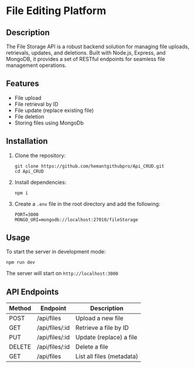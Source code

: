 # File Editing Platform

## Description
The File Storage API is a robust backend solution for managing file uploads, retrievals, updates, and deletions. Built with Node.js, Express, and MongoDB, it provides a set of RESTful endpoints for seamless file management operations.

## Features
- File upload
- File retrieval by ID
- File update (replace existing file)
- File deletion
- Storing files using MongoDb


## Installation

1. Clone the repository:
   ```
   git clone https://github.com/hemantgithubpro/Api_CRUD.git
   cd Api_CRUD
   ```

2. Install dependencies:
   ```
   npm i
   ```

3. Create a `.env` file in the root directory and add the following:
   ```
   PORT=3000
   MONGO_URI=mongodb://localhost:27010/fileStorage
   ```

## Usage
To start the server in development mode:

```
npm run dev
```

The server will start on `http://localhost:3000`

## API Endpoints

| Method | Endpoint | Description |
|--------|----------|-------------|
| POST | /api/files | Upload a new file |
| GET | /api/files/:id | Retrieve a file by ID |
| PUT | /api/files/:id | Update (replace) a file |
| DELETE | /api/files/:id | Delete a file |
| GET | /api/files | List all files (metadata) |
